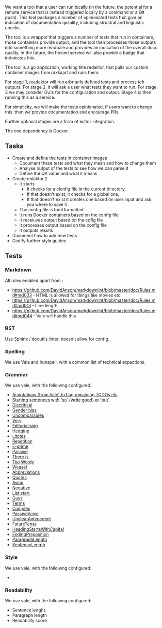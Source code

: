 We want a tool that a user can run locally (in the future, the potential for a remote service that is instead triggered locally by a command or a Git push). This tool packages a number of opinionated tests that give an indication of documentation qusality, including structral and linguistic checks.

The tool is a wrapper that triggers a number of tests that run in containers, those containers provide output, and the tool then processes those outputs into something more readbale and provides an indication of the overall docs quality. In the future, the hosted service will also provide a badge that indoicates this.

The tool is a go application, working title redaktor, that pulls our custom container images from raxkaprt and runs them.

For stage 1, readaktor will run arbritarly defined tests and process teh outpurs. For stage 2, it will ask a user what tests they want to run. For stage 3 we may consider GUIs for the configuration and output. Stage 4 is then running this as a service.

For simplicity, we will make the tests opinionated, if users want to change this, then we provide documentation and encourage PRs.

Further optional stages are a form of editor integration.

The one dependency is Docker.

## Tasks

- Create and define the tests in container images
    - Document these tests and what they mean and how to change them
    - Analyse output of the tests to see how we can parse it
    - Define the QA value and what it means
- Create redaktor 2
    - It starts
        - It checks for a cionfig file in the current directory,
        - If that doesn't exist, it checks for a global one,
        - If that doesn't exist it creates one based on user input and ask you where to save it
    - The config file is toml formatted    
    - It runs Docker containers based on the config file
    - It receiuves output based on the cofig file
    - It processes output based on the config file
    - It outputs results
- Document how to add new tests
- Codify further style guides

## Tests

### Markdown

All rules enabled apart from :

- https://github.com/DavidAnson/markdownlint/blob/master/doc/Rules.md#md033 - HTML is allowed for things like movies etc
- https://github.com/DavidAnson/markdownlint/blob/master/doc/Rules.md#md013 - Line length
- https://github.com/DavidAnson/markdownlint/blob/master/doc/Rules.md#md044 - Vale will handle this

### RST

Use Sphinx / docutils linter, doesn't allow for config.

### Spelling

We use Vale and hunspell, with a common list of technical expections.

### Grammar

We use vale, with the folloiwng configured:

- [Annotations (from Vale) to flag remaining TODOs etc](https://github.com/errata-ai/vale/blob/master/rule/vale/Annotations.yml)
- [Starting sentences with 'so' (write good) or 'but'](https://github.com/errata-ai/vale/blob/master/rule/write-good/So.yml)
- [Diacritical](https://github.com/errata-ai/vale/blob/master/rule/proselint/Diacritical.yml)
- [Gender bias](https://github.com/errata-ai/vale/blob/master/rule/proselint/GenderBias.yml)
- [Uncomparables](https://github.com/errata-ai/vale/blob/master/rule/proselint/Uncomparables.yml)
- [Very](https://github.com/errata-ai/vale/blob/master/rule/proselint/Very.yml)
- [Editorialising](https://github.com/errata-ai/vale/blob/master/rule/vale/Editorializing.yml)
- [Hedging](https://github.com/errata-ai/vale/blob/master/rule/vale/Hedging.yml)
- [Litotes](https://github.com/errata-ai/vale/blob/master/rule/vale/Litotes.yml)
- [Repetition](https://github.com/errata-ai/vale/blob/master/rule/vale/Repetition.yml)
- [E-prime](https://github.com/errata-ai/vale/blob/master/rule/write-good/E-Prime.yml)
- [Passive](https://github.com/errata-ai/vale/blob/master/rule/write-good/Passive.yml)
- [There is](https://github.com/errata-ai/vale/blob/master/rule/write-good/ThereIs.yml)
- [Too Wordy](https://github.com/errata-ai/vale/blob/master/rule/write-good/TooWordy.yml)
- [Weasel](https://github.com/errata-ai/vale/blob/master/rule/write-good/Weasel.yml)
- [Abbreviations](https://github.com/errata-ai/vale/blob/master/styles/18F/Abbreviations.yml)
- [Quotes](https://github.com/errata-ai/vale/blob/master/styles/18F/Quotes.yml)
- [Avoid](https://github.com/errata-ai/vale/blob/master/styles/MailChimp/Avoid.yml)
- [Negative](https://github.com/errata-ai/vale/blob/master/styles/MailChimp/Negative.yml)
- [List start](https://github.com/errata-ai/vale/blob/master/styles/OpenStack/ListStart.yml)
- [Guys](https://github.com/errata-ai/vale/blob/master/styles/Pedantic/Guys.yaml)
- [Terms](https://github.com/errata-ai/vale/blob/master/styles/Pedantic/Terms.yml)
- [Complex](https://github.com/errata-ai/vale/blob/master/styles/PlainLanguage/ComplexWords.yml)
- [PassiveVoice](https://github.com/errata-ai/vale/blob/master/styles/PlainLanguage/PassiveVoice.yml)
- [UnclearAntecedent](/ttd-vale/vale-styles/ttd/UnclearAntecedent.yml)
- [FutureTense](ttd-vale/vale-styles/ttd/UnclearAntecedent.yml)
- [HeadingStartsWithCapital](https://github.com/errata-ai/vale/blob/master/styles/demo/HeadingStartsWithCapital.yml)
- [EndingPreposition](https://github.com/errata-ai/vale/blob/master/styles/demo/EndingPreposition.yml)
- [ParagraphLength](https://github.com/errata-ai/vale/blob/master/styles/demo/ParagraphLength.yml)
- [SentenceLength](https://github.com/errata-ai/vale/blob/master/styles/demo/SentenceLength.yml)

### Style

We use vale, with the folloiwng configured:

-

### Readability

We use vale, with the folloiwng configured:

- Sentence lenght.
- Paragraph length
- Readability score
